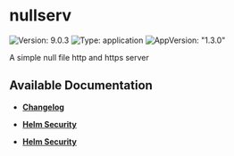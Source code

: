 # nullserv

![Version: 9.0.3](https://img.shields.io/badge/Version-9.0.3-informational?style=flat-square) ![Type: application](https://img.shields.io/badge/Type-application-informational?style=flat-square) ![AppVersion: "1.3.0"](https://img.shields.io/badge/AppVersion-"1.3.0"-informational?style=flat-square)

A simple null file http and https server

## Available Documentation

- [**Changelog**](CHANGELOG)

- [**Helm Security**](container-security)

- [**Helm Security**](helm-security)

